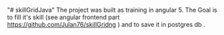 "# skillGridJava" 
The project was built as training in angular 5. The Goal is to fill it's skill (see angular frontend part 
 https://github.com/Julan76/skillGridng  ) and to save it in postgres db .
